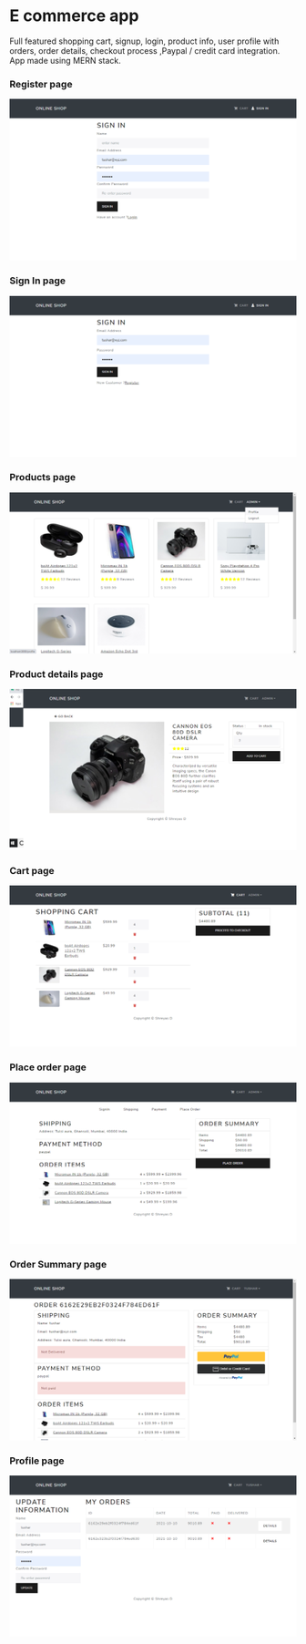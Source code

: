 # E commerce app

Full featured shopping cart, signup, login, product info, user profile with orders, order details, checkout process ,Paypal / credit card integration.
App made using MERN stack.

### Register page

![Register page](./frontend/public/images/register.png?s=200)

### Sign In page

![Sign In page](./frontend/public/images/signIn.png?s=200)

### Products page

![Products page](./frontend/public/images/home.png?s=200)

### Product details page

![Product details page](./frontend/public/images/productDetails.png?s=200)

### Cart page

![Cart page](./frontend/public/images/cartPage.png?s=200)

### Place order page

![Place order page](./frontend/public/images/placeOrderPage.png?s=200)

### Order Summary page

![Order Summary page](./frontend/public/images/orderSummary.png?s=200)

### Profile page

![Profile page](./frontend/public/images/profile.png?s=200)
